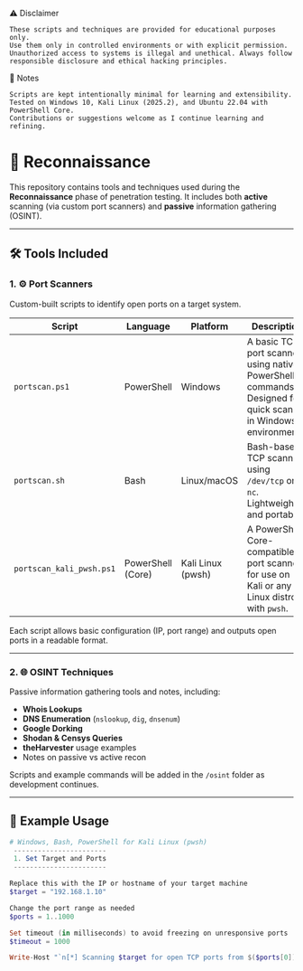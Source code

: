 ⚠️ Disclaimer

    These scripts and techniques are provided for educational purposes only.
    Use them only in controlled environments or with explicit permission.
    Unauthorized access to systems is illegal and unethical. Always follow responsible disclosure and ethical hacking principles.

📝 Notes

    Scripts are kept intentionally minimal for learning and extensibility.
    Tested on Windows 10, Kali Linux (2025.2), and Ubuntu 22.04 with PowerShell Core.
    Contributions or suggestions welcome as I continue learning and refining.

# 🔎 Reconnaissance

This repository contains tools and techniques used during the **Reconnaissance** phase of penetration testing. It includes both **active** scanning (via custom port scanners) and **passive** information gathering (OSINT).

---

## 🛠️ Tools Included

### 1. ⚙️ Port Scanners

Custom-built scripts to identify open ports on a target system.

| Script | Language     | Platform        | Description |
|--------|--------------|-----------------|-------------|
| `portscan.ps1` | PowerShell    | Windows        | A basic TCP port scanner using native PowerShell commands. Designed for quick scans in Windows environments. |
| `portscan.sh`  | Bash          | Linux/macOS    | Bash-based TCP scanner using `/dev/tcp` or `nc`. Lightweight and portable. |
| `portscan_kali_pwsh.ps1` | PowerShell (Core) | Kali Linux (pwsh) | A PowerShell Core-compatible port scanner for use on Kali or any Linux distro with `pwsh`. |

Each script allows basic configuration (IP, port range) and outputs open ports in a readable format.

---

### 2. 🌐 OSINT Techniques

Passive information gathering tools and notes, including:
- **Whois Lookups**
- **DNS Enumeration** (`nslookup`, `dig`, `dnsenum`)
- **Google Dorking**
- **Shodan & Censys Queries**
- **theHarvester** usage examples
- Notes on passive vs active recon

Scripts and example commands will be added in the `/osint` folder as development continues.

---

## 🧪 Example Usage

```powershell
# Windows, Bash, PowerShell for Kali Linux (pwsh)
 -----------------------
 1. Set Target and Ports
 -----------------------

Replace this with the IP or hostname of your target machine
$target = "192.168.1.10"

Change the port range as needed
$ports = 1..1000

Set timeout (in milliseconds) to avoid freezing on unresponsive ports
$timeout = 1000

Write-Host "`n[*] Scanning $target for open TCP ports from $($ports[0]) to $($ports[-1])..." -ForegroundColor Cyan
